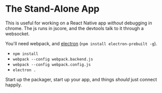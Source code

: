 # The Stand-Alone App

This is useful for working on a React Native app *without* debugging in
chrome. The js runs in jscore, and the devtools talk to it through a
websocket.

You'll need webpack, and [electron](http://electron.atom.io/#get-started) (`npm install electron-prebuilt -g`).

- `npm install`
- `webpack --config webpack.backend.js`
- `webpack --config webpack.config.js`
- `electron .`

Start up the packager, start up your app, and things *should* just connect
happily.


